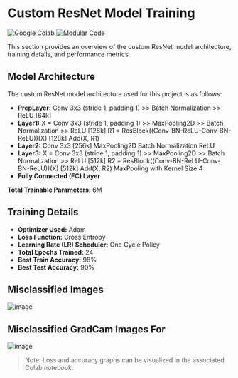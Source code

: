 
# Custom ResNet Model Training

[![Google Colab](https://img.shields.io/badge/Google_Colab-Open_In_Colab-blue?logo=google-colab)](https://github.com/Sushmitha-Katti/ERA/blob/main/Session_12_PyTorch_Lightning%20_and%20_AI%20_Application_Development/S12_final.ipynb)
[![Modular Code](https://img.shields.io/badge/Modular_Code-View_Code-green?logo=github)](https://github.com/Sushmitha-Katti/ERA/tree/main/Session_12_PyTorch_Lightning%20_and%20_AI%20_Application_Development/modular)

This section provides an overview of the custom ResNet model architecture, training details, and performance metrics.


## Model Architecture

The custom ResNet model architecture used for this project is as follows:

- **PrepLayer:** Conv 3x3 (stride 1, padding 1) >> Batch Normalization >> ReLU [64k]
- **Layer1:** X = Conv 3x3 (stride 1, padding 1) >> MaxPooling2D >> Batch Normalization >> ReLU [128k]
  R1 = ResBlock((Conv-BN-ReLU-Conv-BN-ReLU))(X) [128k]
  Add(X, R1)
- **Layer2:** Conv 3x3 [256k]
  MaxPooling2D
  Batch Normalization
  ReLU
- **Layer3:** X = Conv 3x3 (stride 1, padding 1) >> MaxPooling2D >> Batch Normalization >> ReLU [512k]
  R2 = ResBlock((Conv-BN-ReLU-Conv-BN-ReLU))(X) [512k]
  Add(X, R2)
  MaxPooling with Kernel Size 4
- **Fully Connected (FC) Layer**

**Total Trainable Parameters:** 6M

## Training Details

- **Optimizer Used:** Adam
- **Loss Function:** Cross Entropy
- **Learning Rate (LR) Scheduler:** One Cycle Policy
- **Total Epochs Trained:** 24
- **Best Train Accuracy:** 98%
- **Best Test Accuracy:** 90%

## Misclassified Images

![image](https://github.com/Sushmitha-Katti/ERA/assets/36964484/f37ed89f-0bc6-4820-bf0b-6ea89efdf65d)


## Misclassified GradCam Images For 

![image](https://github.com/Sushmitha-Katti/ERA/assets/36964484/b0252e3d-2491-4843-88d8-730be665697a)

> Note: Loss and accuracy graphs can be visualized in the associated Colab notebook.



